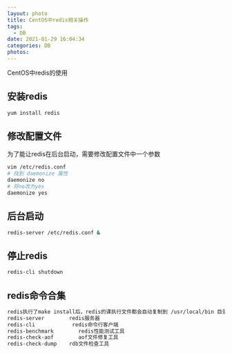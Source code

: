 ```yaml
---
layout: photo
title: CentOS中redis相关操作
tags:
  - DB
date: 2021-01-29 16:04:34
categories: DB
photos:
---
```

CentOS中redis的使用
<!--more-->
## 安装redis
```bash
yum install redis
```
## 修改配置文件
为了能让redis在后台启动，需要修改配置文件中一个参数
```bash
vim /etc/redis.conf
# 找到 daemonize 属性
daemonize no
# 将no改为yes
daemonize yes
```
## 后台启动
```bash
redis-server /etc/redis.conf &
```
## 停止redis
```bash
redis-cli shutdown
```
## redis命令合集
```bash
redis执行了make install后，redis的课执行文件都会自动复制到 /usr/local/bin 目录
redis-server        redis服务器
redis-cli            redis命令行客户端
redis-benchmark        redis性能测试工具
redis-check-aof        aof文件修复工具
redis-check-dump    rdb文件检查工具
```

